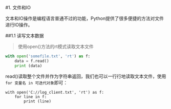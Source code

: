 #1. 文件和IO

文本和IO操作是编程语言普通不过的功能，Python提供了很多便捷的方法对文件进行IO操作。

##1.1 读写文本数据

> 使用open()方法的rt模式读取文本文件

```python
with open('somefile.txt', 'rt') as f:
    data = f.read()
    print (data)
```
read()读取整个文件并作为字符串返回，我们也可以一行行地读取文本文件，使用<code> for 变量名 in 可迭代对象</code>即可：

```
with open('C://log_client.txt', 'rt') as f:
    for line in f:
        print (line)
```
